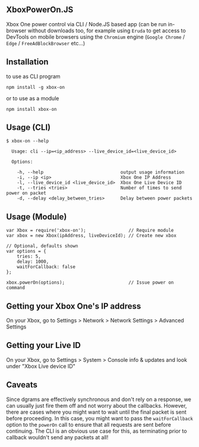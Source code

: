 ## **XboxPowerOn.JS**

Xbox One power control via CLI / Node.JS based app (can be run in-browser without downloads too, for example using ```Eruda``` to get access to DevTools on mobile browsers using the ``Chromium`` engine  (``Google Chrome`` / ``Edge`` / ``FreeAdBlockBrowser`` etc...) 

## Installation

to use as CLI program 
```node
npm install -g xbox-on
```
or to use as a module
```node
npm install xbox-on
```

## Usage (CLI)

```node
$ xbox-on --help

  Usage: cli --ip=<ip_address> --live_device_id=<live_device_id>

  Options:

    -h, --help                             output usage information
    -i, --ip <ip>                          Xbox One IP Address
    -l, --live_device_id <live_device_id>  Xbox One Live Device ID
    -t, --tries <tries>                    Number of times to send power on packet
    -d, --delay <delay_between_tries>      Delay between power packets
```

## Usage (Module)
```node
var Xbox = require('xbox-on');                // Require module
var xbox = new Xbox(ipAddress, liveDeviceId); // Create new xbox

// Optional, defaults shown
var options = {
    tries: 5,
    delay: 1000,
    waitForCallback: false
};

xbox.powerOn(options);                        // Issue power on command
```

## Getting your Xbox One's IP address

On your Xbox, go to Settings > Network > Network Settings > Advanced Settings

## Getting your Live ID

On your Xbox, go to Settings > System > Console info & updates and look under "Xbox Live device ID"

## Caveats

Since dgrams are effectively synchronous and don't rely on a response, we can usually just fire them off and not worry
about the callbacks.  However, there are cases where you might want to wait until the final packet is sent before
proceeding.  In this case, you might want to pass the `waitForCallback` option to the `powerOn` call to ensure that all
requests are sent before continuing.  The CLI is an obvious use case for this, as terminating prior to callback wouldn't
send any packets at all!
